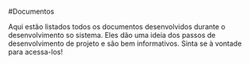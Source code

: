 #Documentos

Aqui estão listados todos os documentos desenvolvidos durante o desenvolvimento so sistema. Eles dão uma ideia dos passos de desenvolvimento de projeto e são bem informativos.
Sinta se à vontade para acessa-los!
